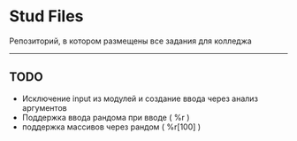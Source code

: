# Stud Files
Репозиторий, в котором размещены все задания для колледжа

---

## TODO
- Исключение input из модулей и создание ввода через анализ аргументов 
- Поддержка ввода рандома при вводе ( %r )
- поддержка массивов через рандом ( %r[100] )
